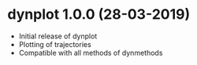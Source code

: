 # dynplot 1.0.0 (28-03-2019)

 * Initial release of dynplot
 * Plotting of trajectories
 * Compatible with all methods of dynmethods
